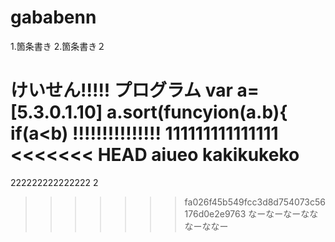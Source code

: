 # gababenn
1.箇条書き
2.箇条書き２

けいせん!!!!!
プログラム
var a=[5.3.0.1.10]
a.sort(funcyion(a.b){
  if(a<b)
 !!!!!!!!!!!!!!! 
111111111111111
<<<<<<< HEAD
aiueo
kakikukeko
=======
222222222222222
2
>>>>>>> fa026f45b549fcc3d8d754073c56176d0e2e9763
なーなーなーなななーななー